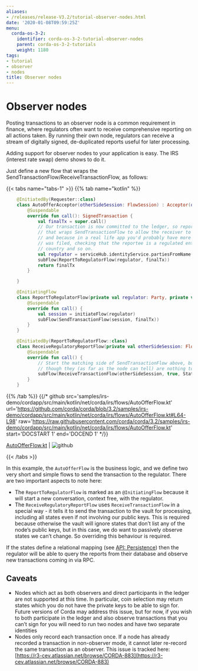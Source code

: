 ```yaml
---
aliases:
- /releases/release-V3.2/tutorial-observer-nodes.html
date: '2020-01-08T09:59:25Z'
menu:
  corda-os-3-2:
    identifier: corda-os-3-2-tutorial-observer-nodes
    parent: corda-os-3-2-tutorials
    weight: 1180
tags:
- tutorial
- observer
- nodes
title: Observer nodes
---
```





# Observer nodes

Posting transactions to an observer node is a common requirement in finance, where regulators often want
to receive comprehensive reporting on all actions taken. By running their own node, regulators can receive a stream
of digitally signed, de-duplicated reports useful for later processing.

Adding support for observer nodes to your application is easy. The IRS (interest rate swap) demo shows to do it.

Just define a new flow that wraps the SendTransactionFlow/ReceiveTransactionFlow, as follows:

{{< tabs name="tabs-1" >}}
{{% tab name="kotlin" %}}
```kotlin
    @InitiatedBy(Requester::class)
    class AutoOfferAcceptor(otherSideSession: FlowSession) : Acceptor(otherSideSession) {
        @Suspendable
        override fun call(): SignedTransaction {
            val finalTx = super.call()
            // Our transaction is now committed to the ledger, so report it to our regulator. We use a custom flow
            // that wraps SendTransactionFlow to allow the receiver to customise how ReceiveTransactionFlow is run,
            // and because in a real life app you'd probably have more complex logic here e.g. describing why the report
            // was filed, checking that the reportee is a regulated entity and not some random node from the wrong
            // country and so on.
            val regulator = serviceHub.identityService.partiesFromName("Regulator", true).single()
            subFlow(ReportToRegulatorFlow(regulator, finalTx))
            return finalTx
        }

    }

    @InitiatingFlow
    class ReportToRegulatorFlow(private val regulator: Party, private val finalTx: SignedTransaction) : FlowLogic<Unit>() {
        @Suspendable
        override fun call() {
            val session = initiateFlow(regulator)
            subFlow(SendTransactionFlow(session, finalTx))
        }
    }

    @InitiatedBy(ReportToRegulatorFlow::class)
    class ReceiveRegulatoryReportFlow(private val otherSideSession: FlowSession) : FlowLogic<Unit>() {
        @Suspendable
        override fun call() {
            // Start the matching side of SendTransactionFlow above, but tell it to record all visible states even
            // though they (as far as the node can tell) are nothing to do with us.
            subFlow(ReceiveTransactionFlow(otherSideSession, true, StatesToRecord.ALL_VISIBLE))
        }
    }

```
{{% /tab %}}
{{/* github src='samples/irs-demo/cordapp/src/main/kotlin/net/corda/irs/flows/AutoOfferFlow.kt' url='https://github.com/corda/corda/blob/3.2/samples/irs-demo/cordapp/src/main/kotlin/net/corda/irs/flows/AutoOfferFlow.kt#L64-L98' raw='https://raw.githubusercontent.com/corda/corda/3.2/samples/irs-demo/cordapp/src/main/kotlin/net/corda/irs/flows/AutoOfferFlow.kt' start='DOCSTART 1' end='DOCEND 1' */}}

[AutoOfferFlow.kt](https://github.com/corda/corda/blob/release/os/3.2/samples/irs-demo/cordapp/src/main/kotlin/net/corda/irs/flows/AutoOfferFlow.kt) | ![github](/images/svg/github.svg "github")

{{< /tabs >}}

In this example, the `AutoOfferFlow` is the business logic, and we define two very short and simple flows to send
the transaction to the regulator. There are two important aspects to note here:


* The `ReportToRegulatorFlow` is marked as an `@InitiatingFlow` because it will start a new conversation, context
free, with the regulator.
* The `ReceiveRegulatoryReportFlow` uses `ReceiveTransactionFlow` in a special way - it tells it to send the
transaction to the vault for processing, including all states even if not involving our public keys. This is required
because otherwise the vault will ignore states that don’t list any of the node’s public keys, but in this case,
we do want to passively observe states we can’t change. So overriding this behaviour is required.

If the states define a relational mapping (see [API: Persistence](api-persistence.md)) then the regulator will be able to query the
reports from their database and observe new transactions coming in via RPC.


## Caveats


* Nodes which act as both observers and direct participants in the ledger are not supported at this time. In
particular, coin selection may return states which you do not have the private keys to be able to sign for. Future
versions of Corda may address this issue, but for now, if you wish to both participate in the ledger and also observe
transactions that you can’t sign for you will need to run two nodes and have two separate identities
* Nodes only record each transaction once. If a node has already recorded a transaction in non-observer mode, it cannot
later re-record the same transaction as an observer. This issue is tracked here:
[https://r3-cev.atlassian.net/browse/CORDA-883](https://r3-cev.atlassian.net/browse/CORDA-883)

